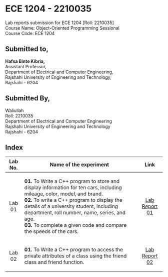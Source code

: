 # ECE 1204 - 2210035
Lab reports submission for ECE 1204 [Roll: 2210035]              
Course Name: Object-Oriented Programming Sessional        
Course Code: ECE 1204

<h2 align = "left" >Submitted to, </h2>
<p align = "left" >
  
**Hafsa Binte Kibria,**<br>
Assistant Professor,<br>
Department of Electrical and Computer Engineering,<br>
Rajshahi University of Engineering and Technology, <br>
Rajshahi - 6204
</p>

## Submitted By,
Waliullah  
Roll: 2210035  
Department of Electrical and Computer Engineering  
Rajshahi University of Engineering and Technology  
Rajshahi - 6204

## Index
| Lab No. | Name of the experiment | Link |
| :---: | :---: | :---: |
| Lab 01 | <p align = "left" >**01.** To Write a C++ program to store and display information for ten cars, including mileage, color, model, and brand.<br>**02.** To write a C++ program to display the details of a university student, including department, roll number, name, series, and age.<br>**03.** To complete a given code and compare the speeds of the cars.</p> |[Lab Report 01](https://github.com/waliullah14/ECE-1204_2210035/blob/main/Lab%2001/Lab%20Report%2001.md)|
| Lab 02 | <p align = "left" >**01.** To Write a C++ program to access the private attributes of a class using the friend class and friend function.</p> | [Lab Report 02](https://github.com/waliullah14/ECE-1204_2210035/blob/main/Lab%2002%20/Lab%20Report%2002.md) |
